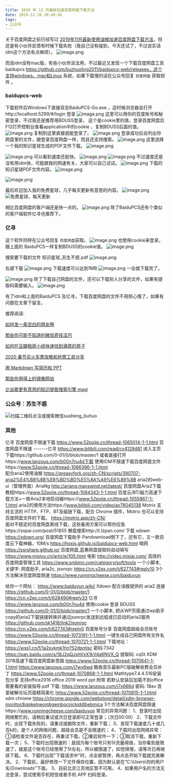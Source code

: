 ```yaml
---
title: 2019 年 12 月最新加速百度网盘下载方法
date: 2019-12-26 20:49:45
tags:
- 公众号
---
```

关于百度网盘之前已经写过 [2019年11月最新使用油猴加速百度网盘下载方法](https://mp.weixin.qq.com/s/XTn8wPEyThacR3GLHyzBLA)，但还是有小伙伴反馈有时候下载失败（我自己没有碰到，今天还试了，不过说实话idm这个方法有点麻烦）。
![image.png](https://upload-images.jianshu.io/upload_images/17817191-9ec659b08305d522.png?imageMogr2/auto-orient/strip%7CimageView2/2/w/1240)

而且idm没有mac版，有些小伙伴没法用，不过最近又发现一个下载百度网盘工具 baidupcs 
https://github.com/liuzhuoling2011/baidupcs-web/releases，这个支持windows，mac和Linux  系统，如果下载慢的话在公众号回复 `百度网盘` 获取软件 。
###  baidupcs-web
下载软件后Windows下直接双击BaiduPCS-Go.exe ，这时候浏览器会打开 http://localhost:5299/#/login  登录 
![image.png](https://upload-images.jianshu.io/upload_images/17817191-586fa69016bf89ae.png?imageMogr2/auto-orient/strip%7CimageView2/2/w/1240)
这里可以用你的百度账号和秘密登录，不过我还是推荐用BDUSS登录， 这个是cookie里的值，登录百度网盘后F12打开控制台查看application中的cookie ，复制BDUSS后面的值。
![image.png](https://upload-images.jianshu.io/upload_images/17817191-49d95a26bb78744c.png?imageMogr2/auto-orient/strip%7CimageView2/2/w/1240)
复制到这里直接就能登录了。
![image.png](https://upload-images.jianshu.io/upload_images/17817191-90e4b9e399938028.png?imageMogr2/auto-orient/strip%7CimageView2/2/w/1240)
登录成功后会列出你网盘里的文件，跟登录百度网盘一样，而且还支持搜索。
![image.png](https://upload-images.jianshu.io/upload_images/17817191-ab811b3107343cdf.png?imageMogr2/auto-orient/strip%7CimageView2/2/w/1240)
这里选择一个我的知识星球生成的PDF文件下载。
![image.png](https://upload-images.jianshu.io/upload_images/17817191-3a1402dd2039fd23.png?imageMogr2/auto-orient/strip%7CimageView2/2/w/1240)

![image.png](https://upload-images.jianshu.io/upload_images/17817191-57d8f3923dd9192d.png?imageMogr2/auto-orient/strip%7CimageView2/2/w/1240)
可以看到速度还挺快。
![image.png](https://upload-images.jianshu.io/upload_images/17817191-a2cf292fe6890a28.png?imageMogr2/auto-orient/strip%7CimageView2/2/w/1240)
![image.png](https://upload-images.jianshu.io/upload_images/17817191-785894d677437fef.png?imageMogr2/auto-orient/strip%7CimageView2/2/w/1240)
不过速度还是没有用idm快，可能跟我的网速有关，大家可以自己试试。
![image.png](https://upload-images.jianshu.io/upload_images/17817191-8df786c710ba7468.png?imageMogr2/auto-orient/strip%7CimageView2/2/w/1240)
下载的知识星球PDF文件内容。
![image.png](https://upload-images.jianshu.io/upload_images/17817191-19ccff36f6c46d9c.png?imageMogr2/auto-orient/strip%7CimageView2/2/w/1240)


![image.png](https://upload-images.jianshu.io/upload_images/17817191-9311db2df4dbbf9a.png?imageMogr2/auto-orient/strip%7CimageView2/2/w/1240)

最后欢迎加入我的免费星球，几乎每天更新有意思的内容。
![image.png](https://upload-images.jianshu.io/upload_images/17817191-0d22ac6bd035e2aa.png?imageMogr2/auto-orient/strip%7CimageView2/2/w/1240)
 ![免费星球，每天更新](https://upload-images.jianshu.io/upload_images/17817191-8ff6e00de5b0726e.png?imageMogr2/auto-orient/strip%7CimageView2/2/w/1240)

相比百度网盘的客户端还是快一点的。
![image.png](https://upload-images.jianshu.io/upload_images/17817191-4bb69d9a19e0667a.png?imageMogr2/auto-orient/strip%7CimageView2/2/w/1240)
除了BaiduPCS还有个类似的客户端软件亿寻也推荐下。
### 亿寻
这个软件同样在公众号回复 `百度网盘`获取。
![image.png](https://upload-images.jianshu.io/upload_images/17817191-d6df867dcbb61d6f.png?imageMogr2/auto-orient/strip%7CimageView2/2/w/1240)
也使用cookie来登录，跟上面的 BaiduPCS一样复制BDUSS的cookie值。
![image.png](https://upload-images.jianshu.io/upload_images/17817191-b23a0ad92638d94b.png?imageMogr2/auto-orient/strip%7CimageView2/2/w/1240)

搜索要下载的文件 知识星球_苏生不惑.pdf
![image.png](https://upload-images.jianshu.io/upload_images/17817191-0b8e859a7f130426.png?imageMogr2/auto-orient/strip%7CimageView2/2/w/1240)

右键下载
![image.png](https://upload-images.jianshu.io/upload_images/17817191-8216db96c929c0e8.png?imageMogr2/auto-orient/strip%7CimageView2/2/w/1240)
下载速度可以达到1MB
![image.png](https://upload-images.jianshu.io/upload_images/17817191-88a35b2ae339c1b1.png?imageMogr2/auto-orient/strip%7CimageView2/2/w/1240)
一会就下载完了。

![image.png](https://upload-images.jianshu.io/upload_images/17817191-7b52371a8ab2401e.png?imageMogr2/auto-orient/strip%7CimageView2/2/w/1240)
除了下载自己网盘的文件，还可以下载别人分享的文件，如果有提取码需要输入。
![image.png](https://upload-images.jianshu.io/upload_images/17817191-e9375a0ea932c5a2.png?imageMogr2/auto-orient/strip%7CimageView2/2/w/1240)

有了idm和上面的BaiduPCS 及亿寻，下载百度网盘的文件不用担心慢了，如果有问题在文章下留言。

推荐阅读:


[如何发一条空白的朋友圈](https://mp.weixin.qq.com/s/Xz1m-mqtCcBF_4hmGCpkUQ)

[那些你可能不知道的微信奇技淫巧](https://mp.weixin.qq.com/s/eGDO0Y8el_dsEyriCoAgog)

[如何在豆瓣租房小组快速找到满意的房子](https://mp.weixin.qq.com/s/k5lBwiDzGgSU3fh2v2Rw9A)

[2020 春节买火车票攻略和抢票工具分享](https://mp.weixin.qq.com/s/jLxidhvbr9EUKwW7v9NC0g)

[用 Markdown 写简历和 PPT](https://mp.weixin.qq.com/s/K5-1y2RRcgAu9sRsxKfZpQ)

[那些你用得上的镜像网站](https://mp.weixin.qq.com/s/YIqY8thOzPjkLOCsKe8d2w)

[比谷歌更有意思的知识提取搜索引擎 magi](https://mp.weixin.qq.com/s/f36fXJbMYgWMTSTaGMeFCg)


### 公众号：苏生不惑
 ![扫描二维码关注或搜索微信susheng_buhuo](https://upload-images.jianshu.io/upload_images/17817191-6e0079f95d4c0338.jpg?imageMogr2/auto-orient/strip%7CimageView2/2/w/1240)

### 其他
亿寻 百度网盘不限速下载 https://www.52pojie.cn/thread-1065014-1-1.html
百度网盘不限速 -------亿寻 https://www.bilibili.com/read/cv4129481
进入主页下载https://github.com/0-01/0/blob/master/1 或者直接打开https://www.lanzous.com/b00n7nu4d下载
使用IDM不限速下载百度网盘文件https://www.52pojie.cn/thread-1066396-1-1.html  
配合aria2使用油猴 https://greasyfork.org/zh-CN/scripts/390707-aria2%E4%B8%8B%E8%BD%BD%E5%8A%A9%E6%89%8B
aria2的web-ui（管理界面）AriaNg http://ariang.mayswind.net/latest/
百度网盘Aria2下载教程https://www.52pojie.cn/thread-1064343-1-1.html
百度云/BT/磁力高速下载方法+一款Aria2本地启动器https://www.52pojie.cn/thread-1055867-1-1.html
aria2的使用方法https://www.bilibili.com/video/av76045138
Motrix 支持主流的 HTTP、FTP、BT及磁链下载，配合 Chrome 插件，Motrix 也可以支持百度网盘文件的下载。  https://motrix.app/zh-CN/   
面对不稳定的百度网盘离线下载，这些备用方案可以帮你应急https://sspai.com/post/51855
懒盘搜索http://t.lzpan.com/
下载 xdown https://xdown.org/  百度网盘下载助手
Pandownload倒下了，还有它，又一款百度云下载神器，10M/s https://hoxis.github.io/baidupcs-web.html
暗网 https://ssrshare.github.io/
百度网盘,蓝奏网盘提取码自动填写 https://www.misiyu.cn/article/105.html
电影 http://video.misiai.com/
高效的百度网盘管理工具 https://www.smbinn.com/category/soft/tools
一个小脚本, 关键字: 网盘助手, aria2c, jsonrpc https://cn.v2ex.com/t/627743#reply10 
3个方法解决百度网盘限速 https://www.runningcheese.com/baiduyun

给你一个网址： https://www.baiduyun.wiki/
Xdown 配合油猴提供的 aria2 连接
 https://github.com/0-01/0/blob/master/1  https://cn.v2ex.com/t/628490#reply33
亿寻  https://www.lanzous.com/b00n7nu4d  使用cookie 登录 BDUSS
https://github.com/0-01/0/blob/master/1 
一个小脚本, 把从WP页面通过wp助手copy的aria2下载链接转换并通过jsonrpc发送到远程或已启动的aria2服务
https://github.com/sk1418/link2jsonrpc  https://cn.v2ex.com/t/627743#reply0
百度账号分享 百度网盘超级会员账号 https://www.52pojie.cn/thread-1073191-1-1.html
 一键生成自己网盘所有文件名 https://www.52pojie.cn/thread-1070721-1-1.html
下载地址：https://wss1.cn/f/1a2sykmk1hn?52dpmlsc 密码:7342
https://pan.baidu.com/s/18J2qQJxhVxX1kV4a6NVX_Q 提取码: cq5t
XDM 2018高速下载百度网盘新思路  https://www.52pojie.cn/thread-1070641-1-1.html https://www.lanzous.com/i7wv6wd
酷我音乐最新PC版破解收费会员补丁 https://www.52pojie.cn/thread-1070868-1-1.html
Mathtype7.4.4.516安装包分享 支持office2016 office 2019 word ppt
附带 若默认安装后加载不到office需要看的安装指导.pdf
下载: https://www.lanzous.com/i7x666d 密码: 18av
吾爱破解论坛页面精简美化 https://www.52pojie.cn/thread-1070815-1-1.html
xdm chrome https://chrome.google.com/webstore/detail/xdm-browser-monitor/bgpkelneombgembocnickiddlbebmica
3个方法解决百度网盘限速https://www.runningcheese.com/baiduyun 
常见的异常问题：
1、登录时出现网络繁忙的，请稍后重试或次日登录即可正常登录；（次日00:00）
2、下载文件时，出现下载失败的，请重试或删除文件，重新下载；
3、发现下载速度几十或几百k的，是个人的网络问题，超级会员是不会限速的；
4、下载时出现网络异常：①请检查文件是否存在，再重试下载，②重启软件一下；③取消下载，重新下载一次；
5、下载时出现限速的：是因为每个账号只有5t流量阈值，当你看到是限速了，就是这个账号已经使用了5t左右，所以被限速了，如觉得慢，请等次日再继续下载。
6、下载时出现"下载请求中"时，点全部暂停，再点击开始下载就完美解决。
2、下载前，最好修改一下文件保存位置，因为默认是在“C:\Users\你的用户名\Downloads”下面。
3、目前北京江苏地区暂不可用。
4、如果用户名的方法无法登录，尝试使用手机短信或者手机 APP 扫码登录。 

